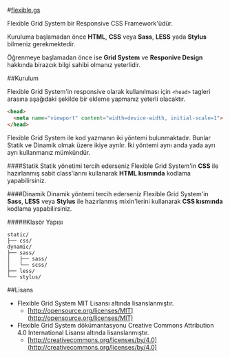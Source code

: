 #[flexible.gs](http://flexible.gs)

Flexible Grid System bir Responsive CSS Framework'üdür.

Kuruluma başlamadan önce **HTML**, **CSS** veya **Sass**, **LESS** yada **Stylus** bilmeniz gerekmektedir.

Öğrenmeye başlamadan önce ise **Grid System** ve **Responive Design** hakkında birazcık bilgi sahibi olmanız yeterlidir.

##Kurulum

Flexible Grid System'in responsive olarak kullanılması için `<head>` tagleri arasına aşağıdaki şekilde bir ekleme yapmanız yeterli olacaktır.
```html
<head>
  <meta name="viewport" content="width=device-width, initial-scale=1">
</head>
```

Flexible Grid System ile kod yazmanın iki yöntemi bulunmaktadır. Bunlar Statik ve Dinamik olmak üzere ikiye ayrılır. İki yöntemi aynı anda yada ayrı ayrı kullanmanız mümkündür.

####Statik
Statik yönetimi tercih ederseniz Flexible Grid System'in **CSS** ile hazırlanmış sabit class'larını kullanarak **HTML kısmında** kodlama yapabilirsiniz.

####Dinamik
Dinamik yöntemi tercih ederseniz Flexible Grid System'in **Sass**, **LESS** veya **Stylus** ile hazırlanmış mixin'lerini kullanarak **CSS kısmında** kodlama yapabilirsiniz.

#####Klasör Yapısı
```
static/
├── css/
dynamic/
├── sass/
│   ├── sass/
│   └── scss/
├── less/
└── stylus/
```

##Lisans
- Flexible Grid System MIT Lisansı altında lisanslanmıştır.
  - [http://opensource.org/licenses/MIT](http://opensource.org/licenses/MIT)
- Flexible Grid System dökümantasyonu Creative Commons Attribution 4.0 International Lisansı altında lisanslanmıştır.
  - [http://creativecommons.org/licenses/by/4.0](http://creativecommons.org/licenses/by/4.0)
